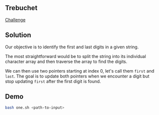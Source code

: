 ## Trebuchet

[Challenge](https://adventofcode.com/2023/day/1)

## Solution

Our objective is to identify the first and last digits in a given string.

The most straightforward would be to split the string into its individual character array and then traverse the array to find the digits.

We can then use two pointers starting at index 0, let's call them `first` and `last`. The goal is to update both pointers when we encounter a digit but stop updating `first` after the first digit is found.

## Demo

```bash
bash one.sh <path-to-input>
```

